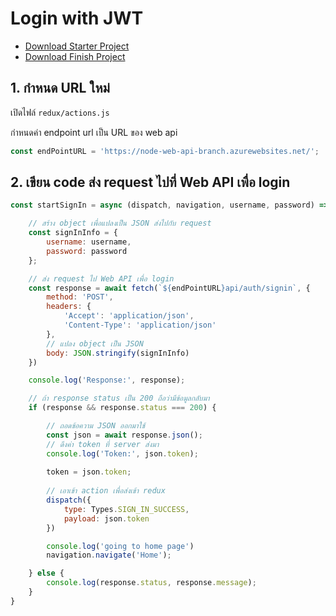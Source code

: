 
# Login with JWT 

- [Download Starter Project](https://www.dropbox.com/s/jhm483ec1obeifa/react-native-branch-map-starter.zip?dl=0)
- [Download Finish Project](https://www.dropbox.com/s/ok1094ayq41ytya/react-native-branch-map-finish.zip?dl=0)


## 1. กำหนด URL ใหม่

เปิดไฟล์ `redux/actions.js`

กำหนดค่า endpoint url เป็น URL ของ web api

```js
const endPointURL = 'https://node-web-api-branch.azurewebsites.net/';
```


## 2. เขียน code ส่ง request ไปที่ Web API เพื่อ login


```js
const startSignIn = async (dispatch, navigation, username, password) => {

    // สร้าง object เพื่อแปลงเป็น JSON ส่งไปกับ request
    const signInInfo = {
        username: username,
        password: password
    };

    // ส่ง request ไป Web API เพื่อ login
    const response = await fetch(`${endPointURL}api/auth/signin`, {
        method: 'POST',
        headers: {
            'Accept': 'application/json',
            'Content-Type': 'application/json'
        },
        // แปลง object เป็น JSON
        body: JSON.stringify(signInInfo)
    })

    console.log('Response:', response);

    // ถ้า response status เป็น 200 ถือว่ามีข้อมูลกลับมา
    if (response && response.status === 200) {

        // ถอดข้อความ JSON ออกมาใช้
        const json = await response.json();
        // ดึงค่า token ที่ server ส่งมา 
        console.log('Token:', json.token);
        
        token = json.token;
        
        // เอาเข้า action เพื่อส่งเข้า redux
        dispatch({
            type: Types.SIGN_IN_SUCCESS,
            payload: json.token
        })

        console.log('going to home page')
        navigation.navigate('Home');

    } else {
        console.log(response.status, response.message);
    }
}
```
